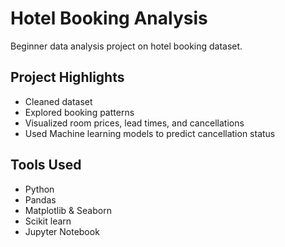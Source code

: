 # Hotel Booking Analysis

 Beginner data analysis project on hotel booking dataset.

## Project Highlights
- Cleaned dataset
- Explored booking patterns
- Visualized room prices, lead times, and cancellations
- Used Machine learning models to predict cancellation status

## Tools Used
- Python
- Pandas
- Matplotlib & Seaborn
- Scikit learn
- Jupyter Notebook
